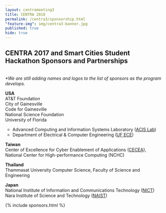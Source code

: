 ```yaml
---
layout: centrameeting3
title: CENTRA 2018
permalink: /centra3/sponsorship.html
"feature-img": img/centra3-banner.jpg
published: true
hide: true
---
```


## CENTRA 2017 and Smart Cities Student Hackathon Sponsors and Partnerships

<br />
<i>*We are still adding names and logos to the list of sponsors as the program develops.</i> <br />
<p>
<strong>USA </strong> <br />
AT&T Foundation <br />
City of Gainesville <br />
Code for Gainesville <br />
National Science Foundation <br />
University of Florida
<ul type="circle">
 <li>Advanced Computing and Information Systems Laboratory (<a href="https://www.acis.ufl.edu">ACIS Lab</a>)</li>
 <li>Department of Electrical & Computer Engineering (<a href="https://www.ece.ufl.edu" target="_blank">UF ECE</a>)</li>
</ul>
</p>
<p>
<strong>Taiwan</strong> <br />
Center of Excellence for Cyber Enablement of Applications (<a href="https://www.cecea.tw/e_index.php" target="_blank">CECEA</a>), National Center for High-performance Computing (NCHC)
</p>

<p>
<strong>Thailand</strong> <br />
Thammasat University Computer Science, Faculty of Science and Engineering <br />
</p>
<strong>Japan</strong> <br />
National Institute of Information and Communications Technology (<a href="https://nict.go.jp/en/asean_ivo/index.html" target="_blank">NICT<a/>) <br />
Nara Institute of Science and Technology (<a href="http://www.naist.jp/en/" target="_blank">NAIST</a>) <br />

{% include sponsors.html %}
